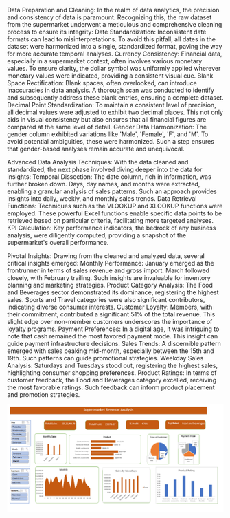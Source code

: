 Data Preparation and Cleaning:
In the realm of data analytics, the precision and consistency of data is paramount. Recognizing this, the raw dataset from the supermarket underwent a meticulous and comprehensive cleaning process to ensure its integrity:
Date Standardization: Inconsistent date formats can lead to misinterpretations. To avoid this pitfall, all dates in the dataset were harmonized into a single, standardized format, paving the way for more accurate temporal analyses.
Currency Consistency: Financial data, especially in a supermarket context, often involves various monetary values. To ensure clarity, the dollar symbol was uniformly applied wherever monetary values were indicated, providing a consistent visual cue.
Blank Space Rectification: Blank spaces, often overlooked, can introduce inaccuracies in data analysis. A thorough scan was conducted to identify and subsequently address these blank entries, ensuring a complete dataset.
Decimal Point Standardization: To maintain a consistent level of precision, all decimal values were adjusted to exhibit two decimal places. This not only aids in visual consistency but also ensures that all financial figures are compared at the same level of detail.
Gender Data Harmonization: The gender column exhibited variations like 'Male', 'Female', 'F', and 'M'. To avoid potential ambiguities, these were harmonized. Such a step ensures that gender-based analyses remain accurate and unequivocal.

Advanced Data Analysis Techniques:
With the data cleaned and standardized, the next phase involved diving deeper into the data for insights:
Temporal Dissection: The date column, rich in information, was further broken down. Days, day names, and months were extracted, enabling a granular analysis of sales patterns. Such an approach provides insights into daily, weekly, and monthly sales trends.
Data Retrieval Functions: Techniques such as the VLOOKUP and XLOOKUP functions were employed. These powerful Excel functions enable specific data points to be retrieved based on particular criteria, facilitating more targeted analyses.
KPI Calculation: Key performance indicators, the bedrock of any business analysis, were diligently computed, providing a snapshot of the supermarket's overall performance.

Pivotal Insights:
Drawing from the cleaned and analyzed data, several critical insights emerged:
Monthly Performance: January emerged as the frontrunner in terms of sales revenue and gross import. March followed closely, with February trailing. Such insights are invaluable for inventory planning and marketing strategies.
Product Category Analysis: The Food and Beverages sector demonstrated its dominance, registering the highest sales. Sports and Travel categories were also significant contributors, indicating diverse consumer interests.
Customer Loyalty: Members, with their commitment, contributed a significant 51% of the total revenue. This slight edge over non-member customers underscores the importance of loyalty programs.
Payment Preferences: In a digital age, it was intriguing to note that cash remained the most favored payment mode. This insight can guide payment infrastructure decisions.
Sales Trends: A discernible pattern emerged with sales peaking mid-month, especially between the 15th and 19th. Such patterns can guide promotional strategies.
Weekday Sales Analysis: Saturdays and Tuesdays stood out, registering the highest sales, highlighting consumer shopping preferences.
Product Ratings: In terms of customer feedback, the Food and Beverages category excelled, receiving the most favorable ratings. Such feedback can inform product placement and promotion strategies.

![Alt text](image.png)